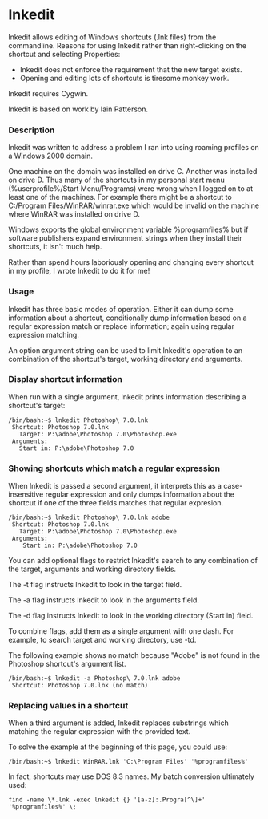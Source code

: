# lnkedit

lnkedit allows editing of Windows shortcuts (.lnk files) from the commandline. Reasons for using lnkedit rather than right-clicking on the shortcut and selecting Properties:

* lnkedit does not enforce the requirement that the new target exists.
* Opening and editing lots of shortcuts is tiresome monkey work.

lnkedit requires Cygwin.

lnkedit is based on work by Iain Patterson.

### Description

lnkedit was written to address a problem I ran into using roaming profiles on a Windows 2000 domain.

One machine on the domain was installed on drive C. Another was installed on drive D. Thus many of the shortcuts in my personal start menu (%userprofile%/Start Menu/Programs) were wrong when I logged on to at least one of the machines. For example there might be a shortcut to C:/Program Files/WinRAR/winrar.exe which would be invalid on the machine where WinRAR was installed on drive D.

Windows exports the global environment variable %programfiles% but if software publishers expand environment strings when they install their shortcuts, it isn't much help.

Rather than spend hours laboriously opening and changing every shortcut in my profile, I wrote lnkedit to do it for me!

### Usage

lnkedit has three basic modes of operation. Either it can dump some information about a shortcut, conditionally dump information based on a regular expression match or replace information; again using regular expression matching.

An option argument string can be used to limit lnkedit's operation to an combination of the shortcut's target, working directory and arguments.

### Display shortcut information

When run with a single argument, lnkedit prints information describing a shortcut's target:

    /bin/bash:~$ lnkedit Photoshop\ 7.0.lnk
     Shortcut: Photoshop 7.0.lnk
       Target: P:\adobe\Photoshop 7.0\Photoshop.exe
     Arguments: 
       Start in: P:\adobe\Photoshop 7.0
 

### Showing shortcuts which match a regular expression

When lnkedit is passed a second argument, it interprets this as a case-insensitive regular expression and only dumps information about the shortcut if one of the three fields matches that regular expresion.

    /bin/bash:~$ lnkedit Photoshop\ 7.0.lnk adobe
     Shortcut: Photoshop 7.0.lnk
       Target: P:\adobe\Photoshop 7.0\Photoshop.exe
     Arguments: 
        Start in: P:\adobe\Photoshop 7.0

You can add optional flags to restrict lnkedit's search to any combination of the target, arguments and working directory fields.

The -t flag instructs lnkedit to look in the target field.

The -a flag instructs lnkedit to look in the arguments field.

The -d flag instructs lnkedit to look in the working directory (Start in) field.

To combine flags, add them as a single argument with one dash. For example, to search target and working directory, use -td.

The following example shows no match because "Adobe" is not found in the Photoshop shortcut's argument list.

    /bin/bash:~$ lnkedit -a Photoshop\ 7.0.lnk adobe
     Shortcut: Photoshop 7.0.lnk (no match)

### Replacing values in a shortcut

When a third argument is added, lnkedit replaces substrings which matching the regular expression with the provided text.

To solve the example at the beginning of this page, you could use:

    /bin/bash:~$ lnkedit WinRAR.lnk 'C:\Program Files' '%programfiles%'
	
In fact, shortcuts may use DOS 8.3 names. My batch conversion ultimately used:

    find -name \*.lnk -exec lnkedit {} '[a-z]:.Progra[^\]+' '%programfiles%' \;
